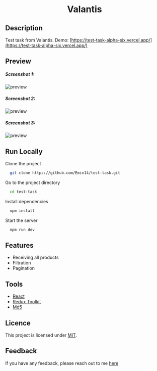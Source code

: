 <h1 align="center">Valantis</h1>

## Description

Test task from Valantis. Demo: [https://test-task-alpha-six.vercel.app/](https://test-task-alpha-six.vercel.app/)

## Preview

<h5>Screenshot 1:</h5>

![preview](https://private-user-images.githubusercontent.com/122212022/311732405-78b8814a-e6c4-4ec1-a5f6-82f9f8ce8959.jpg?jwt=eyJhbGciOiJIUzI1NiIsInR5cCI6IkpXVCJ9.eyJpc3MiOiJnaXRodWIuY29tIiwiYXVkIjoicmF3LmdpdGh1YnVzZXJjb250ZW50LmNvbSIsImtleSI6ImtleTUiLCJleHAiOjE3MTE4MTczMjcsIm5iZiI6MTcxMTgxNzAyNywicGF0aCI6Ii8xMjIyMTIwMjIvMzExNzMyNDA1LTc4Yjg4MTRhLWU2YzQtNGVjMS1hNWY2LTgyZjlmOGNlODk1OS5qcGc_WC1BbXotQWxnb3JpdGhtPUFXUzQtSE1BQy1TSEEyNTYmWC1BbXotQ3JlZGVudGlhbD1BS0lBVkNPRFlMU0E1M1BRSzRaQSUyRjIwMjQwMzMwJTJGdXMtZWFzdC0xJTJGczMlMkZhd3M0X3JlcXVlc3QmWC1BbXotRGF0ZT0yMDI0MDMzMFQxNjQzNDdaJlgtQW16LUV4cGlyZXM9MzAwJlgtQW16LVNpZ25hdHVyZT0zZWU1NGQzOThjMDYxYmM0NmQ1ODZjNWJiZDA4YzRjNjkyNjY2ZTMwYzJhNDgzNWZiNjlhZGY5NzU4NGQwZDhkJlgtQW16LVNpZ25lZEhlYWRlcnM9aG9zdCZhY3Rvcl9pZD0wJmtleV9pZD0wJnJlcG9faWQ9MCJ9.igljQjy056xoZW3WxMIsdfnuyV1gO-A_A76IiEypam4)

<h5>Screenshot 2:</h5>

![preview](https://private-user-images.githubusercontent.com/122212022/311737784-6a0a9ca6-b433-4ce8-a917-0375a284727d.jpg?jwt=eyJhbGciOiJIUzI1NiIsInR5cCI6IkpXVCJ9.eyJpc3MiOiJnaXRodWIuY29tIiwiYXVkIjoicmF3LmdpdGh1YnVzZXJjb250ZW50LmNvbSIsImtleSI6ImtleTUiLCJleHAiOjE3MTE4MTczMjcsIm5iZiI6MTcxMTgxNzAyNywicGF0aCI6Ii8xMjIyMTIwMjIvMzExNzM3Nzg0LTZhMGE5Y2E2LWI0MzMtNGNlOC1hOTE3LTAzNzVhMjg0NzI3ZC5qcGc_WC1BbXotQWxnb3JpdGhtPUFXUzQtSE1BQy1TSEEyNTYmWC1BbXotQ3JlZGVudGlhbD1BS0lBVkNPRFlMU0E1M1BRSzRaQSUyRjIwMjQwMzMwJTJGdXMtZWFzdC0xJTJGczMlMkZhd3M0X3JlcXVlc3QmWC1BbXotRGF0ZT0yMDI0MDMzMFQxNjQzNDdaJlgtQW16LUV4cGlyZXM9MzAwJlgtQW16LVNpZ25hdHVyZT02MWFmMmM4ZjgzNjJhZTM0ZjJlMzQ3ZjI4M2ZmZGIyOTE4OGNjMGUyNzBiZGJiODg1ZTdhYTQ5MDBlYTQ0YmUwJlgtQW16LVNpZ25lZEhlYWRlcnM9aG9zdCZhY3Rvcl9pZD0wJmtleV9pZD0wJnJlcG9faWQ9MCJ9.ERfVbhKB5eVsTXsPuUXSBPstxwofPGHotIy56umsuW4)

<h5>Screenshot 3:</h5>

![preview](https://private-user-images.githubusercontent.com/122212022/311732467-aeaee614-9053-4561-a1f8-2fbafbf6f18c.jpg?jwt=eyJhbGciOiJIUzI1NiIsInR5cCI6IkpXVCJ9.eyJpc3MiOiJnaXRodWIuY29tIiwiYXVkIjoicmF3LmdpdGh1YnVzZXJjb250ZW50LmNvbSIsImtleSI6ImtleTUiLCJleHAiOjE3MTE4MTczMjcsIm5iZiI6MTcxMTgxNzAyNywicGF0aCI6Ii8xMjIyMTIwMjIvMzExNzMyNDY3LWFlYWVlNjE0LTkwNTMtNDU2MS1hMWY4LTJmYmFmYmY2ZjE4Yy5qcGc_WC1BbXotQWxnb3JpdGhtPUFXUzQtSE1BQy1TSEEyNTYmWC1BbXotQ3JlZGVudGlhbD1BS0lBVkNPRFlMU0E1M1BRSzRaQSUyRjIwMjQwMzMwJTJGdXMtZWFzdC0xJTJGczMlMkZhd3M0X3JlcXVlc3QmWC1BbXotRGF0ZT0yMDI0MDMzMFQxNjQzNDdaJlgtQW16LUV4cGlyZXM9MzAwJlgtQW16LVNpZ25hdHVyZT00YzhiZGE5MWIzN2MxMDU4MzE4YWNjMWFlNTM4ZGZkNmViYzYxNmJmZTU1MDZhMzU5ZmM2MTc1ZjI0YjZkMGQ2JlgtQW16LVNpZ25lZEhlYWRlcnM9aG9zdCZhY3Rvcl9pZD0wJmtleV9pZD0wJnJlcG9faWQ9MCJ9.4N1k_A1WQF4JmPpiDmGJjMATdnz1sxgr0_Tb0NfyGbI)

## Run Locally

Clone the project

```bash
  git clone https://github.com/Emin14/test-task.git
```

Go to the project directory

```bash
  cd test-task
```

Install dependencies

```bash
  npm install
```

Start the server

```bash
  npm run dev
```

## Features

- Receiving all products
- Filtration
- Pagination

## Tools

- [React](https://reactjs.org)
- [Redux Toolkit](https://redux-toolkit.js.org/)
- [Md5](https://github.com/pvorb/node-md5#readme)

## Licence

This project is licensed under [MIT](LICENSE).

## Feedback

If you have any feedback, please reach out to me [here](https://www.linkedin.com/in/emin-agjaev/)
